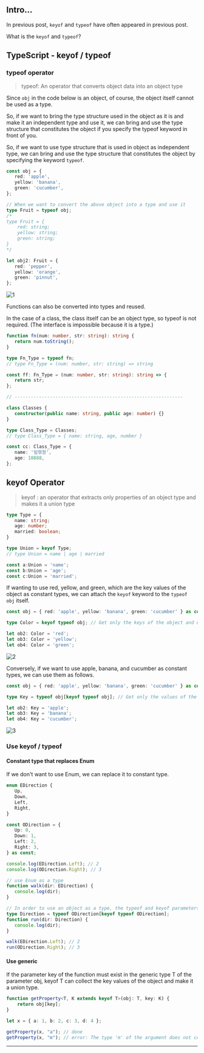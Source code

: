 ## Intro...
In previous post, `keyof` and `typeof` have often appeared in previous post. 

What is the `keyof` and `typeof`?

## TypeScript - keyof / typeof

### typeof operator
> typeof: An operator that converts object data into an object type

Since `obj` in the code below is an object, of course, the object itself cannot be used as a type.

So, if we want to bring the type structure used in the object as it is and make it an independent type and use it, we can bring and use the type structure that constitutes the object if you specify the typeof keyword in front of you.

So, if we want to use type structure that is used in object as independent type, we can bring and use the type structure that constitutes the object by specifying the keyword `typeof`.


```ts
const obj = {
   red: 'apple',
   yellow: 'banana',
   green: 'cucumber',
};

// When we want to convert the above object into a type and use it
type Fruit = typeof obj;
/*
type Fruit = {
    red: string;
    yellow: string;
    green: string;
}
*/

let obj2: Fruit = {
   red: 'pepper',
   yellow: 'orange',
   green: 'pinnut',
};
```

![1](https://github.com/jinscodes/Blog_nextJS/assets/87598134/1cb562af-32c0-4e85-82f5-ac4eddf04672)

Functions can also be converted into types and reused.

In the case of a class, the class itself can be an object type, so typeof is not required. (The interface is impossible because it is a type.)

```ts
function fn(num: number, str: string): string {
   return num.toString();
}

type Fn_Type = typeof fn;
// type Fn_Type = (num: number, str: string) => string

const ff: Fn_Type = (num: number, str: string): string => {
   return str;
};

// --------------------------------------------------------------

class Classes {
   constructor(public name: string, public age: number) {}
}

type Class_Type = Classes;
// type Class_Type = { name: string, age, number }

const cc: Class_Type = {
   name: '임꺾정',
   age: 18888,
};
```

## keyof Operator
> keyof : an operator that extracts only properties of an object type and makes it a union type

```ts
type Type = {
   name: string;
   age: number;
   married: boolean;
}

type Union = keyof Type;
// type Union = name | age | married

const a:Union = 'name';
const b:Union = 'age';
const c:Union = 'married';
```

If wanting to use red, yellow, and green, which are the key values of the object as constant types, we can attach the `keyof` keyword to the `typeof obj` itself.

```ts
const obj = { red: 'apple', yellow: 'banana', green: 'cucumber' } as const; // In order to construct the constant type, the type is affirmed.

type Color = keyof typeof obj; // Get only the keys of the object and use the constant type

let ob2: Color = 'red';
let ob3: Color = 'yellow';
let ob4: Color = 'green';
```

![2](https://github.com/jinscodes/Blog_nextJS/assets/87598134/74b65daa-f8e7-47b9-ac6a-1082c042786c)

Conversely, if we want to use apple, banana, and cucumber as constant types, we can use them as follows.

```ts
const obj = { red: 'apple', yellow: 'banana', green: 'cucumber' } as const;

type Key = typeof obj[keyof typeof obj]; // Get only the values of the object and use the constant type

let ob2: Key = 'apple';
let ob3: Key = 'banana';
let ob4: Key = 'cucumber';
```

![3](https://github.com/jinscodes/Blog_nextJS/assets/87598134/ad15fce6-b333-4507-addd-1c3e6d9c1ae3)

### Use keyof / typeof
#### Constant type that replaces Enum
If we don't want to use Enum, we can replace it to constant type.

```ts
enum EDirection {
   Up,
   Down,
   Left,
   Right,
}

const ODirection = {
   Up: 0,
   Down: 1,
   Left: 2,
   Right: 3,
} as const;

console.log(EDirection.Left); // 2
console.log(ODirection.Right); // 3

// use Enum as a type
function walk(dir: EDirection) {
   console.log(dir);
}

// In order to use an object as a type, the typeof and keyof parameters must be used
type Direction = typeof ODirection[keyof typeof ODirection];
function run(dir: Direction) {
   console.log(dir);
}

walk(EDirection.Left); // 2
run(ODirection.Right); // 3
```

#### Use generic
If the parameter key of the function must exist in the generic type T of the parameter obj, keyof T can collect the key values of the object and make it a union type.

```ts
function getProperty<T, K extends keyof T>(obj: T, key: K) {
    return obj[key];
}

let x = { a: 1, b: 2, c: 3, d: 4 };

getProperty(x, "a"); // done
getProperty(x, "m"); // error: The type 'm' of the argument does not correspond to 'a' | 'b' | 'c' | 'd'.
```

---
[](https://inpa.tistory.com/entry/TS-%F0%9F%93%98-%ED%83%80%EC%9E%85%EC%8A%A4%ED%81%AC%EB%A6%BD%ED%8A%B8-keyof-typeof-%EC%82%AC%EC%9A%A9%EB%B2%95)